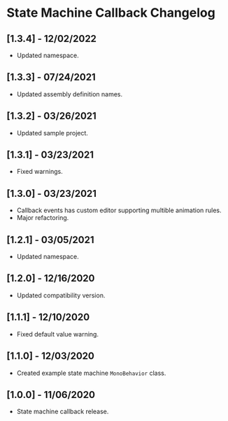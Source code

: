 # State Machine Callback Changelog

## [1.3.4] - 12/02/2022
- Updated namespace.

## [1.3.3] - 07/24/2021
- Updated assembly definition names.

## [1.3.2] - 03/26/2021
- Updated sample project.

## [1.3.1] - 03/23/2021
- Fixed warnings.

## [1.3.0] - 03/23/2021
- Callback events has custom editor supporting multible animation rules.
- Major refactoring.

## [1.2.1] - 03/05/2021
- Updated namespace.

## [1.2.0] - 12/16/2020
- Updated compatibility version.

## [1.1.1] - 12/10/2020
- Fixed default value warning.

## [1.1.0] - 12/03/2020
- Created example state machine `MonoBehavior` class.

## [1.0.0] - 11/06/2020
- State machine callback release.
